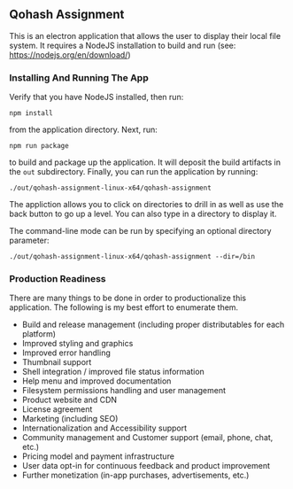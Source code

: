 ## Qohash Assignment ###

This is an electron application that allows the user to display their local file system.  It requires
a NodeJS installation to build and run (see: https://nodejs.org/en/download/)

### Installing And Running The App ##

Verify that you have NodeJS installed, then run: 
```
npm install
```

from the application directory.  Next, run:
```
npm run package
```

to build and package up the application.  It will deposit the build artifacts 
in the `out` subdirectory. Finally, you can run the application by running:
```
./out/qohash-assignment-linux-x64/qohash-assignment
```

The appliction allows you to click on directories to drill in as well as use
the back button to go up a level.  You can also type in a directory to display
it.

The command-line mode can be run by specifying an optional directory parameter:
```
./out/qohash-assignment-linux-x64/qohash-assignment --dir=/bin
```

### Production Readiness

There are many things to be done in order to productionalize this application.  The following is
my best effort to enumerate them.

- Build and release management (including proper distributables for each platform)
- Improved styling and graphics
- Improved error handling
- Thumbnail support
- Shell integration / improved file status information
- Help menu and improved documentation
- Filesystem permissions handling and user management
- Product website and CDN
- License agreement
- Marketing (including SEO)
- Internationalization and Accessibility support
- Community management and Customer support (email, phone, chat, etc.)
- Pricing model and payment infrastructure
- User data opt-in for continuous feedback and product improvement
- Further monetization (in-app purchases, advertisements, etc.)
